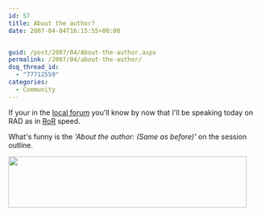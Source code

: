 ```yaml
---
id: 57
title: About the author?
date: 2007-04-04T16:15:55+00:00


guid: /post/2007/04/About-the-author.aspx
permalink: /2007/04/about-the-author/
dsq_thread_id:
  - "77712559"
categories:
  - Community
---
```

<p>If your in the <a href="http://www.dotnetforum.lk">local forum</a>&nbsp;you'll know by now that I'll be speaking today on RAD as in <a href="http://www.rubyonrails.org/">RoR</a> speed. </p> <p>What's funny is the <em>'About the author: (Same as before)'</em> on the session outline.</p> <p><a href="https://merill.net/wp-content/uploads/binary/Abouttheauthor_895F/AboutTheAuthor9.jpg" atomicselection="true"><img style="border-right: 0px; border-top: 0px; border-left: 0px; border-bottom: 0px" height="102" src="{{ site.url }}{{ site.baseurl }}/wp-content/uploads/binary/Abouttheauthor_895F/AboutTheAuthor_thumb7.jpg" width="473" border="0"></a></p>